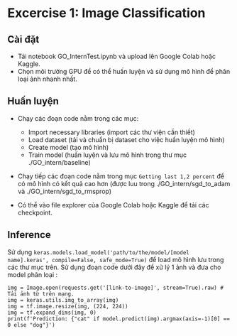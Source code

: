 # Excercise 1: Image Classification

## Cài đặt

- Tải notebook GO_InternTest.ipynb và upload lên Google Colab hoặc Kaggle.
- Chọn môi trường GPU để có thể huấn luyện và sử dụng mô hình để phân loại ảnh nhanh nhất.

## Huấn luyện

- Chạy các đoạn code nằm trong các mục:

    - Import necessary libraries (import các thư viện cần thiết)
    - Load dataset (tải và chuẩn bị dataset cho việc huấn luyện mô hình)
    - Create model (tạo mô hình)
    - Train model (huấn luyện và lưu mô hình trong thư mục ./GO_intern/baseline)

- Chạy tiếp các đoạn code nằm trong mục `Getting last 1,2 percent` để có mô hình có kết quả cao hơn (được luu trong ./GO_intern/sgd_to_adam và ./GO_intern/sgd_to_rmsprop)

- Có thể vào file explorer của Google Colab hoặc Kaggle để tải các checkpoint.

## Inference

Sử dụng `keras.models.load_model('path/to/the/model/[model name].keras', compile=False, safe_mode=True)` để load mô hình lưu trong các thư mục trên. Sử dụng đoạn code dưới đây để xử lý 1 ảnh và đưa cho model phân loại :

    img = Image.open(requests.get('[link-to-image]', stream=True).raw) # Tải ảnh từ trên mạng.
    img = keras.utils.img_to_array(img)
    img = tf.image.resize(img, (224, 224))
    img = tf.expand_dims(img, 0)
    print(f'Prediction: {"cat" if model.predict(img).argmax(axis=-1)[0] == 0 else "dog"}')

